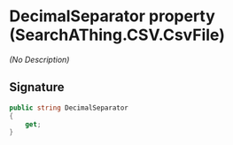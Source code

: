 # DecimalSeparator property (SearchAThing.CSV.CsvFile<T>)
_(No Description)_

## Signature
```csharp
public string DecimalSeparator
{
    get;
}
```
